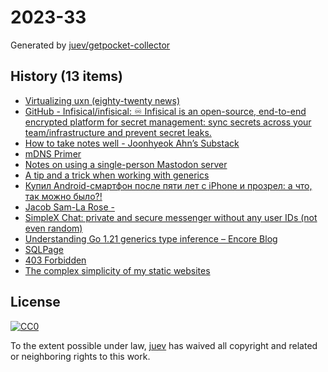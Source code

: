 # 2023-33

Generated by [juev/getpocket-collector](https://github.com/juev/getpocket-collector)

## History (13 items)

- [Virtualizing uxn (eighty-twenty news)](https://eighty-twenty.org/2023/08/11/virtualizing-uxn)
- [GitHub - Infisical/infisical: ♾ Infisical is an open-source, end-to-end encrypted platform for secret management: sync secrets across your team/infrastructure and prevent secret leaks.](https://github.com/Infisical/infisical)
- [How to take notes well - Joonhyeok Ahn’s Substack](https://joonhyeokahn.substack.com/p/how-to-take-notes-well)
- [mDNS Primer](https://fabiensanglard.net/mdns/index.html)
- [Notes on using a single-person Mastodon server](https://jvns.ca/blog/2023/08/11/some-notes-on-mastodon/)
- [A tip and a trick when working with generics](https://appliedgo.com/blog/a-tip-and-a-trick-when-working-with-generics)
- [Купил Android-смартфон после пяти лет с iPhone и прозрел: а что, так можно было?!](https://www.iguides.ru/main/other/kupil_android_smartfon_posle_iphone_i_prozrel_gde_ya_byl_poslednie_pyat_let/)
- [Jacob Sam-La Rose -](https://jsamlarose.micro.blog/2023/08/12/im-sure-i.html)
- [SimpleX Chat: private and secure messenger without any user IDs (not even random)](https://simplex.chat)
- [Understanding Go 1.21 generics type inference – Encore Blog](https://encore.dev/blog/go1.21-generics)
- [SQLPage](https://sql.ophir.dev/blog.sql)
- [403 Forbidden](https://scientificamerican.com/article/are-naps-good-for-you)
- [The complex simplicity of my static websites](https://alinpanaitiu.com/blog/complex-simplicity-of-static-websites/)

## License

[![CC0](https://mirrors.creativecommons.org/presskit/buttons/88x31/svg/cc-zero.svg)](https://creativecommons.org/publicdomain/zero/1.0/)

To the extent possible under law, [juev](https://github.com/juev) has waived all copyright and related or neighboring rights to this work.
